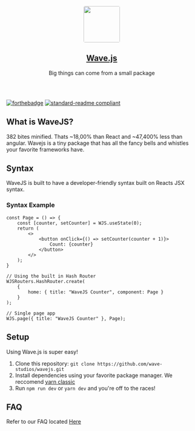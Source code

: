 <p align="center">
  <a href="https://wave-studios.netlify.app/jsboard">
    <img src="https://wave-studios.netlify.app/logos/wave.png" height="96" style="border-radius: 0.25rem;">
    <h2 align="center" class="size">Wave.js</h3>
  </a>
  <p align="center">Big things can come from a small package</p>
  <br> </br>
</p>

[![forthebadge](https://forthebadge.com/images/badges/as-seen-on-tv.svg)](https://forthebadge.com)
[![standard-readme compliant](https://img.shields.io/badge/readme%20style-standard-brightgreen.svg?style=for-the-badge)](https://github.com/RichardLitt/standard-readme)

## What is WaveJS?

382 bites minified. Thats ~18,00% than React and ~47,400% less than angular. Wavejs is a tiny package that has all the fancy bells and whistles your favorite frameworks have.

## Syntax

WaveJS is built to have a developer-friendly syntax built on Reacts JSX syntax.

### Syntax Example

```tsx
const Page = () => {
	const [counter, setCounter] = WJS.useState(0);
	return (
		<>
			<button onClick={() => setCounter(counter + 1)}>
				Count: {counter}
			</button>
		</>
	);
}

// Using the built in Hash Router
WJSRouters.HashRouter.create(
	{
		home: { title: "WaveJS Counter", component: Page }
	}
);

// Single page app
WJS.page({ title: "WaveJS Counter" }, Page);
```

## Setup

Using Wave.js is super easy!

1. Clone this repository: `git clone https://github.com/wave-studios/wavejs.git`
2. Install dependencies using your favorite package manager. We reccomend [yarn classic](https://classic.yarnpkg.com/lang/en/docs/install/)
3. Run `npm run dev` or `yarn dev` and you're off to the races!

## FAQ

Refer to our FAQ located [Here](https://github.com/wave-studio/WaveJS/blob/main/FAQ.md)
